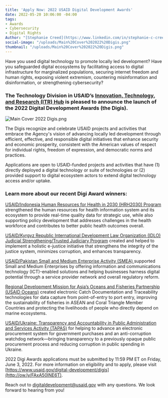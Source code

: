 ```yaml
---
title: 'Apply Now: 2022 USAID Digital Development Awards'
date: 2022-05-20 10:06:00 -04:00
tags:
- Awards
- Cybersecurity
- Digital Rights
Author: "[Stephanie Creed](https://www.linkedin.com/in/stephanie-c-creed/)"
social-image: "/uploads/Main%20Cover%202022%20Digis.png"
thumbnail: "/uploads/Main%20Cover%202022%20Digis.png"
---
```


Have you used digital technology to promote locally led development? Have you safeguarded digital ecosystems by facilitating access to digital infrastructure for marginalized populations, securing internet freedom and human rights, exposing violent extremism, countering misinformation and disinformation, or strengthening cybersecurity?

<!--more-->

### The Technology Division in USAID’s [Innovation, Technology, and Research (ITR) Hub](https://www.usaid.gov/innovation-technology-research) is pleased to announce the launch of the 2022 Digital Development Awards (the Digis).

![Main Cover 2022 Digis.png](/uploads/Main%20Cover%202022%20Digis.png)

The Digis recognize and celebrate USAID projects and activities that embrace the Agency's vision of advancing locally led development through efficient, effective, and responsible digital initiatives that enhance security and economic prosperity, consistent with the American values of respect for individual rights, freedom of expression, and democratic norms and practices. 

Applications are open to USAID-funded projects and activities that have (1) directly deployed a digital technology or suite of technologies or (2) provided support to digital ecosystem actors to extend digital technology access and/or uptake. 

### Learn more about our recent Digi Award winners: 

[USAID/Indonesia Human Resources for Health in 2030 (HRH2030) Program](https://hrh2030program.org/final-report-indonesia/)  strengthened the human resources for health information system and its ecosystem to provide real-time quality data for strategic use, while also supporting policy development that addresses challenges in the health workforce and contributes to better public health outcomes overall.

[USAID/Kyrgyz Republic International Development Law Organization (IDLO) Judicial Strengthening/Trusted Judiciary Program](https://www.usaid.gov/kyrgyz-republic/fact-sheets/trusted-judiciary) created and helped to implement a holistic e-justice initiative that strengthens the integrity of the justice system, minimizes corruption, and enhances transparency.

[USAID/Pakistan Small and Medium Enterprise Activity (SMEA) ](https://pdf.usaid.gov/pdf_docs/PA00XGS2.pdf)supported Small and Medium Enterprises by offering information and communications technology (ICT)-enabled solutions and helping businesses harness digital potential through a service provider network and overall regulatory reform.

[Regional Development Mission for Asia’s Oceans and Fisheries Partnership (USAID Oceans)](https://www.usaid.gov/asia-regional/documents/usaid-oceans-and-fisheries-partnership) created electronic Catch Documentation and Traceability technologies for data capture from point-of-entry to port entry, improving the sustainability of fisheries in ASEAN and Coral Triangle Member Countries and protecting the livelihoods of people who directly depend on marine ecosystems.

[USAID/Ukraine: Transparency and Accountability in Public Administration and Services Activity (TAPAS)](https://www.usaid.gov/ukraine/democracy-human-rights-and-governance) for helping to advance an electronic procurement system for government purchases and an anti-corruption watchdog network—bringing transparency to a previously opaque public procurement process and reducing corruption in public spending in Ukraine. 

2022 Digi Awards applications must be submitted by 11:59 PM ET on Friday, June 3, 2022. For more information on eligibility and to apply, please visit [https://www.usaid.gov/digital-development/digis](http://ow.ly/FAxA50INE6T). 

Reach out to [digitaldevelopment@usaid.gov](mailto:digitaldevelopment@usaid.gov) with any questions. We look forward to hearing from you!